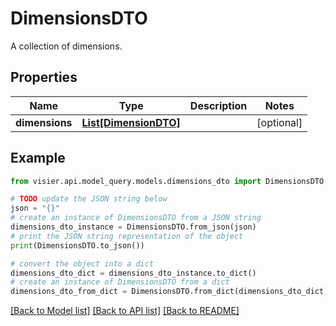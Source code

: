 # DimensionsDTO

A collection of dimensions.

## Properties

Name | Type | Description | Notes
------------ | ------------- | ------------- | -------------
**dimensions** | [**List[DimensionDTO]**](DimensionDTO.md) |  | [optional] 

## Example

```python
from visier.api.model_query.models.dimensions_dto import DimensionsDTO

# TODO update the JSON string below
json = "{}"
# create an instance of DimensionsDTO from a JSON string
dimensions_dto_instance = DimensionsDTO.from_json(json)
# print the JSON string representation of the object
print(DimensionsDTO.to_json())

# convert the object into a dict
dimensions_dto_dict = dimensions_dto_instance.to_dict()
# create an instance of DimensionsDTO from a dict
dimensions_dto_from_dict = DimensionsDTO.from_dict(dimensions_dto_dict)
```
[[Back to Model list]](../README.md#documentation-for-models) [[Back to API list]](../README.md#documentation-for-api-endpoints) [[Back to README]](../README.md)


